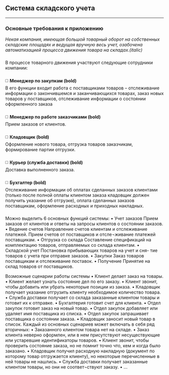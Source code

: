 ## Система складского учета
____
### Основные требования к приложению

_Некая компания, имеющая большой товарный оборот на собственных складские площадях и ведущая вручную весь учет, озабочена автоматизацией процесса движения товара на складах.(italic)_           
###
В процессе товарного движения участвуют следующие сотрудники компании:    
###
:white_medium_square: **Менеджер по закупкам (bold)**    
В его функции входит работа с поставщиками товаров – отслеживание информации о закончившемся и заканчивающихся товарах, заказ новых товаров у поставщиков, отслеживание информации о состоянии оформленного заказа    
###
:white_medium_square: **Менеджер по работе заказчиками (bold)**    
Прием заказов от клиентов.    
###
:white_medium_square: **Кладовщик (bold)**        
Оформление нового товара, отгрузка товаров заказчикам, формирование партии отгрузки.    
###
:white_medium_square: **Курьер (служба доставки) (bold)**    
Доставка выполненного заказа.        
###
:white_medium_square: **Бухгалтер (bold)**    
Отслеживание информации об оплатах сделанных заказов клиентами (только после полной оплаты клиентом заказа кладовщик должен получить указание об отгрузке), оплата сделанных заказов поставщикам, оформление расходных и приходных накладных.     
###
Можно выделить 6 основных функций системы:
•          Учет заказов	Прием заказов от клиентов и ответы на запросы клиентов о состоянии заказов.
•	Ведение счетов Направление счетов клиентам и отслеживание платежей. Прием счетов от поставщиков и отсле¬живание платежей поставщикам. 
•	Отгрузка со склада   Составление спецификаций на комплектацию товаров, отправляемых со склада клиентам.
•	Складской учет	Постановка прибывающих товаров на учет и сня-
тие товаров с учета при отправке заказов.
•	Закупки	Заказ товаров поставщикам и отслеживание поставок.
•	Получение	Принятие на склад товаров от поставщиков.

Возможные сценарии работы системы
•	Клиент делает заказ на товары.
•	Клиент желает узнать состояние дел по его заказу.
•	Клиент звонит, чтобы добавить или убрать некоторые позиции из заказа.
•	Кладовщик получает указание отгрузить клиенту необходимое количество
товара.
•	Служба доставки получает со склада заказанные клиентом товары и готовит
их к отправке.
•	Бухгалтерия готовит счет для клиента.
•	Отдел закупок готовит заказ на новый товар.
•	Отдел закупок добавляет или удаляет имя поставщика из списка.
•	Отдел закупок запрашивает поставщика о состоянии заказа.
•	Кладовщик заносит новый товар в список.
Каждый из основных сценариев может включать в себя ряд вторичных:
•	Заказанного клиентом товара нет на складе.
•	Заказ клиента неверно оформлен, или в нем присутствуют несуществующие
или устаревшие идентификаторы товаров.
•	Клиент звонит, чтобы проверить состояние заказа, но не помнит точно что,
кем и когда было заказано.
•	Кладовщик получил расходную накладную (документ по которому товар отгружается клиенту), но некоторые перечисленные в
ней товары не нашлись.
•	Служба доставки получает заказанные клиентом товары, но они не соответ¬ствуют заказу.
•	…
